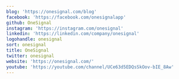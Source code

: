```yaml
---
blog: 'https://onesignal.com/blog'
facebook: 'https://facebook.com/onesignalapp'
github: OneSignal
instagram: 'https://instagram.com/onesignal'
linkedin: 'https://linkedin.com/company/onesignal'
logohandle: onesignal
sort: onesignal
title: OneSignal
twitter: onesignal
website: 'https://onesignal.com/'
youtube: 'https://youtube.com/channel/UCe63d5EDQsSkOov-bIE_8Aw'
---
```


